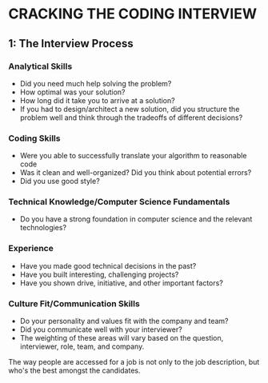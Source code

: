 # CRACKING THE CODING INTERVIEW

## 1: The Interview Process

### Analytical Skills

- Did you need much help solving the problem?
- How optimal was your solution?
- How long did it take you to arrive at a solution?
- If you had to design/architect a new solution, did you structure the problem well and think through the tradeoffs of different decisions?

### Coding Skills

- Were you able to successfully translate your algorithm to reasonable code
- Was it clean and well-organized? Did you think about potential errors?
- Did you use good style?

### Technical Knowledge/Computer Science Fundamentals

- Do you have a strong foundation in computer science and the relevant technologies?

### Experience

- Have you made good technical decisions in the past?
- Have you built interesting, challenging projects?
- Have you shown drive, initiative, and other important factors?

### Culture Fit/Communication Skills

- Do your personality and values fit with the company and team?
- Did you communicate well with your interviewer?
- The weighting of these areas will vary based on the question, interviewer, role, team, and company.

The way people are accessed for a job is not only to the job description, but who's the best amongst the candidates.
